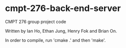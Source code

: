 # cmpt-276-back-end-server
CMPT 276 group project code

Written by Ian Ho, Ethan Jung, Henry Fok and Brian On.

In order to compile, run 'cmake .' and then 'make'.
